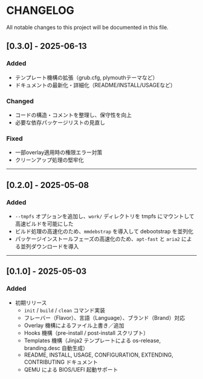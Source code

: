 # CHANGELOG

All notable changes to this project will be documented in this file.

## [0.3.0] - 2025-06-13
### Added
- テンプレート機構の拡張（grub.cfg, plymouthテーマなど）
- ドキュメントの最新化・詳細化（README/INSTALL/USAGEなど）
### Changed
- コードの構造・コメントを整理し、保守性を向上
- 必要な依存パッケージリストの見直し
### Fixed
- 一部overlay適用時の権限エラー対策
- クリーンアップ処理の堅牢化

---

## [0.2.0] - 2025-05-08
### Added
- `--tmpfs` オプションを追加し、`work/` ディレクトリを tmpfs にマウントして高速ビルドを可能にした
- ビルド処理の高速化のため、`mmdebstrap` を導入して debootstrap を並列化
- パッケージインストールフェーズの高速化のため、`apt-fast` と `aria2` による並列ダウンロードを導入

---

## [0.1.0] - 2025-05-03
### Added
- 初期リリース
  - `init` / `build` / `clean` コマンド実装
  - フレーバー（Flavor）、言語（Language）、ブランド（Brand）対応
  - Overlay 機構によるファイル上書き／追加
  - Hooks 機構（pre-install / post-install スクリプト）
  - Templates 機構（Jinja2 テンプレートによる os-release, branding.desc 自動生成）
  - README, INSTALL, USAGE, CONFIGURATION, EXTENDING, CONTRIBUTING ドキュメント
  - QEMU による BIOS/UEFI 起動サポート
